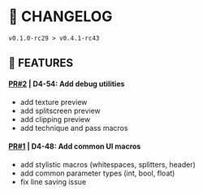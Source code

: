 # 📎 CHANGELOG

```
v0.1.0-rc29 > v0.4.1-rc43
```

## 🚀 FEATURES

#### **[PR#2](https://github.com/FroggEater/d4sco-enb/pull/2) | D4-54: Add debug utilities**
- add texture preview
- add splitscreen preview
- add clipping preview
- add technique and pass macros

#### **[PR#1](https://github.com/FroggEater/d4sco-enb/pull/1) | D4-48: Add common UI macros**
- add stylistic macros (whitespaces, splitters, header)
- add common parameter types (int, bool, float)
- fix line saving issue



